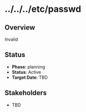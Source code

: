 # ../../../etc/passwd

## Overview
Invalid

## Status
- **Phase**: planning
- **Status**: Active
- **Target Date**: TBD

## Stakeholders
- TBD